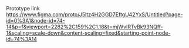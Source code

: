 Prototype link 
https://www.figma.com/proto/J5ltz4H2GGD7EftgU42YxS/Untitled?page-id=0%3A1&node-id=74-14&p=f&viewport=2282%2C159%2C1.18&t=mjWvIRTvBk93NQff-1&scaling=scale-down&content-scaling=fixed&starting-point-node-id=74%3A14 

